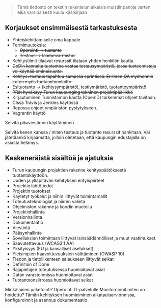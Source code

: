 > Tämä tiedosto on tekstin rakentelun aikaisia muistiinpanoja varten eikä varsinaisesti kuulu käsikirjaan

## Korjaukset ensimmäisestä tarkastuksesta

 * Yhteiskehittämiselle oma kappale
 * Termimuutoksia:
     * <del>Operointi -> tuotanto</del>
     * <del>Testaus -> laadunvarmistus</del>
 * Kehitystiimit tilaavat resurssit tilataan yhden henkilön kautta.
 * <del>DoDin kannalta tuotantoa vastaa testausympäristö, jossa tuoteomistaja voi käyttää ominaisuutta.</del>
 * <del>Kehitys+testaus tapahtuu samassa sprintissä. Erillinen QA myöhennin kuten myös tuotaantoonlaitto.</del>
 * Esituotanto -> (kehtysympäristö), testiymäristö, tuotantoympäristö
 * <del>PRät hyväksyy Turun kaupunging tekninen projektipäällikkö</del>
 * Kirjautuminen Tunnistamon kautta (OpenID) tarkemmat ohjeet tavitaan.
 * CIssä Travis ja Jenkins käytössä
 * Repossa ohjeet ympäristön pystytykseen.
 * Vagrantin käyttö
 
 
Selvitä pikaviestimen käyttäminen
 
Selvitä kenen kanssa / miten testaus ja tuotanto resurssit hankitaan. Vai jätetäänkö kirjaamatta, jolloin oletetaan, että kaupungin edustajalla on asiasta tietämys.


## Keskeneräistä sisältöä ja ajatuksia

 * Turun kaupungin projektien rakenne kehityspäätöksestä tuotantokäyttöön.
 * Uuden ja ylläpitävän kehityksen erityispiirteet
 * Projektin lähtötiedot
 * Projektin tuotokset
 * Käytetyt työkalut ja niihin liittyvät toimintamallit
 * Toteutusteknologiat ja niiden valinta
* Ohjelmiston rakenne ja koodin muotoilu
 * Projektinhallinta
 * Versionhallinta
 * Dokumentaatio
 * Viestintä
 * Pääsynhallinta
 * Sovelluksien toimintaan liittyvät lainsäädännölliset ja muut vaatimukset.
  * Saavutettavuus (WCAG2.1 AA)
  * Yksityisyys (EU ja kansalliset asetukset)
  * Yleisimpien haavoittuvuuksien välttäminen (OWASP 10)
  * Tiedon ja tietoliikenteen salaukseen liittyvät seikat
 * Definition of Done
 * Rajapintojen toteutuksessa huomioitavat asiat
 * Datan varastoinnissa huomioitavat asiat
 * Tuotantoonsiirrossa huomioitavat seikat



Minkälainen paketointi?
Operointi IT-palvelulle
Monitoroinnit miten on hoidettu?
Tämän kehityksen huomioiminen aikatauluarvionnissa, konfiguroinnit ja asennus dokumentaatio











